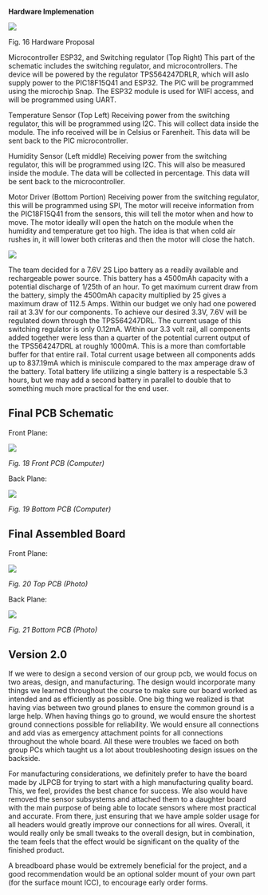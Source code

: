 **Hardware Implemenation**

<img src="photosandvideos/Team 306 Schematic.png">

Fig. 16  Hardware Proposal

Microcontroller ESP32, and Switching regulator (Top Right)
	This part of the schematic includes the switching regulator, and microcontrollers. The device will be powered by the regulator TPS564247DRLR, which will aslo supply power to the PIC18F15Q41 and ESP32. The PIC will be programmed using the microchip Snap. The ESP32 module is used for WIFI access, and will be programmed using UART.

Temperature Sensor (Top Left)
	Receiving power from the switching regulator, this will be programmed using I2C. This will collect data inside the module. The info received will be in Celsius or Farenheit. This data will be sent back to the PIC microcontroller.



Humidity Sensor (Left middle)
	Receiving power from the switching regulator, this will be programmed using I2C. This will also be measured inside the module. The data will be collected in percentage. This data will be sent back to the microcontroller.

Motor Driver (Bottom Portion)
	Receiving power from the switching regulator, this will be programmed using SPI, The motor will receive information from the PIC18F15Q41 from the sensors, this will tell the motor when and how to move. The motor ideally will open the hatch on the module when the humidity and temperature get too high. The idea is that when cold air rushes in, it will lower both criteras and then the motor will close the hatch.

<img src="photosandvideos/Team 306 Power Budget.png">

The team decided for a 7.6V 2S Lipo battery as a readily available and rechargeable power source. This battery has a 4500mAh capacity with a potential discharge of 1/25th of an hour. To get maximum current draw from the battery, simply the 4500mAh capacity multiplied by 25 gives a maximum draw of 112.5 Amps. Within our budget we only had one powered rail at 3.3V for our components. To achieve our desired 3.3V, 7.6V will be regulated down through the TPS564247DRL. The current usage of this switching regulator is only 0.12mA. Within our 3.3 volt rail, all components added together were less than a quarter of the potential current output of the TPS564247DRL at roughly 1000mA. This is a more than comfortable buffer for that entire rail. Total current usage between all components adds up to 837.19mA which is miniscule compared to the max amperage draw of the battery. Total battery life utilizing a single battery is a respectable 5.3 hours, but we may add a second battery in parallel to double that to something much more practical for the end user.

## Final PCB Schematic

Front Plane: 

<img src="photosandvideos/PCBtop.png">

*Fig. 18  Front PCB (Computer)*

Back Plane:

<img src="photosandvideos/PCBbottom.png">

*Fig. 19  Bottom PCB (Computer)*

## Final Assembled Board

Front Plane:

<img src="photosandvideos/pcb_photo_top.jpg">

*Fig. 20 Top PCB (Photo)*

Back Plane:

<img src="photosandvideos/pcb_photo_bottom.jpg">

*Fig. 21  Bottom PCB (Photo)*

## Version 2.0

If we were to design a second version of our group pcb, we would focus on two areas, design, and manufacturing. The design would incorporate many things we learned throughout the course to make sure our board worked as intended and as efficiently as possible. One big thing we realized is that having vias between two ground planes to ensure the common ground is a large help. When having things go to ground, we would ensure the shortest ground connections possible for reliability. We would ensure all connections and add vias as emergency attachment points for all connections throughout the whole board. All these were troubles we faced on both group PCs which taught us a lot about troubleshooting design issues on the backside.

For manufacturing considerations, we definitely prefer to have the board made by JLPCB for trying to start with a high manufacturing quality board. This, we feel, provides the best chance for success. We also would have removed the sensor subsystems and attached them to a daughter board with the main purpose of being able to locate sensors where most practical and accurate. From there, just ensuring that we have ample solder usage for all headers would greatly improve our connections for all wires. Overall, it would really only be small tweaks to the overall design, but in combination, the team feels that the effect would be significant on the quality of the finished product.

A breadboard phase would be extremely beneficial for the project, and a good recommendation would be an optional solder mount of your own part (for the surface mount ICC), to encourage early order forms. 

